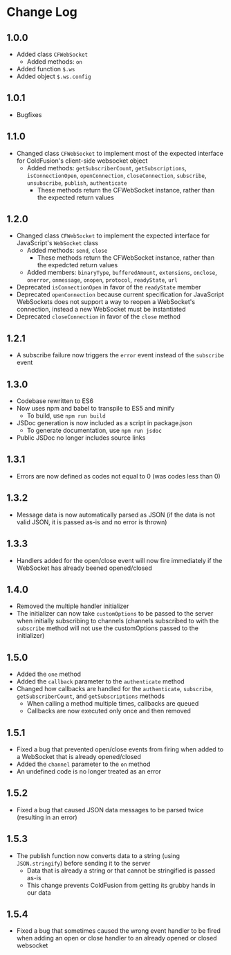 # Change Log

## 1.0.0
- Added class `CFWebSocket`
    + Added methods: `on`
- Added function `$.ws`
- Added object `$.ws.config`

## 1.0.1
- Bugfixes

## 1.1.0
- Changed class `CFWebSocket` to implement most of the expected interface for ColdFusion's client-side websocket object
    + Added methods: `getSubscriberCount`, `getSubscriptions`, `isConnectionOpen`, `openConnection`, `closeConnection`, `subscribe`, `unsubscribe`, `publish`, `authenticate`
        * These methods return the CFWebSocket instance, rather than the expected return values

## 1.2.0
- Changed class `CFWebSocket` to implement the expected interface for JavaScript's `WebSocket` class
    + Added methods: `send`, `close`
        * These methods return the CFWebSocket instance, rather than the expedcted return values
    + Added members: `binaryType`, `bufferedAmount`, `extensions`, `onclose`, `onerror`, `onmessage`, `onopen`, `protocol`, `readyState`, `url`
- Deprecated `isConnectionOpen` in favor of the `readyState` member
- Deprecated `openConnection` because current specification for JavaScript WebSockets does not support a way to reopen a WebSocket's connection, instead a new WebSocket must be instantiated
- Deprecated `closeConnection` in favor of the `close` method

## 1.2.1
- A subscribe failure now triggers the `error` event instead of the `subscribe` event

## 1.3.0
- Codebase rewritten to ES6
- Now uses npm and babel to transpile to ES5 and minify
    + To build, use `npm run build`
- JSDoc generation is now included as a script in package.json
    + To generate documentation, use `npm run jsdoc`
- Public JSDoc no longer includes source links

## 1.3.1
- Errors are now defined as codes not equal to 0 (was codes less than 0)

## 1.3.2
- Message data is now automatically parsed as JSON (if the data is not valid JSON, it is passed as-is and no error is thrown)

## 1.3.3
- Handlers added for the open/close event will now fire immediately if the WebSocket has already beened opened/closed

## 1.4.0
- Removed the multiple handler initializer
- The initializer can now take `customOptions` to be passed to the server when initially subscribing to channels (channels subscribed to with the `subscribe` method will not use the customOptions passed to the initializer)

## 1.5.0
- Added the `one` method
- Added the `callback` parameter to the `authenticate` method
- Changed how callbacks are handled for the `authenticate`, `subscribe`, `getSubscriberCount`, and `getSubscriptions` methods
    + When calling a method multiple times, callbacks are queued
    + Callbacks are now executed only once and then removed

## 1.5.1
- Fixed a bug that prevented open/close events from firing when added to a WebSocket that is already opened/closed
- Added the `channel` parameter to the `on` method
- An undefined code is no longer treated as an error

## 1.5.2
- Fixed a bug that caused JSON data messages to be parsed twice (resulting in an error)

## 1.5.3
- The publish function now converts data to a string (using `JSON.stringify`) before sending it to the server
    + Data that is already a string or that cannot be stringified is passed as-is
    + This change prevents ColdFusion from getting its grubby hands in our data

## 1.5.4
- Fixed a bug that sometimes caused the wrong event handler to be fired when adding an open or close handler to an already opened or closed websocket
